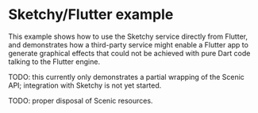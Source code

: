 # Sketchy/Flutter example

This example shows how to use the Sketchy service directly from Flutter, and
demonstrates how a third-party service might enable a Flutter app to generate
graphical effects that could not be achieved with pure Dart code talking to the
Flutter engine.

TODO: this currently only demonstrates a partial wrapping of the Scenic API;
integration with Sketchy is not yet started.

TODO: proper disposal of Scenic resources.
